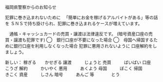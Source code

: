 福岡県警察からのお知らせ

犯罪に巻き込まれないために
　「簡単にお金を稼げるアルバイトがある」等の話を
ＳＮＳで持ち掛けられ、犯罪に巻き込まれるケースが増えています。

　通帳・キャッシュカードの売買・讓渡は法律違反です。
(暗号資産口座の売買・譲渡も犯罪です)
◯　銀行口座が不要になった場合
◯　母国へ帰国するために銀行口座を利用しなくなった場合
犯罪に悪用されないように
口座解約をしましょう。


新しい：
稼ぎる　　かせぎる
讓渡　　　じょうと
売買　　　ばいばい
口座　　　こうざ
解約　　　かいやく
悪用　　　あくよう
母国　　　ぼこく
帰国　　　きこく
資産　　　しさん
暗号　　　あんご
等　　　　とう

